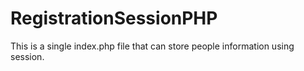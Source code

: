 # RegistrationSessionPHP
This is a single index.php file that can store people information using session.
